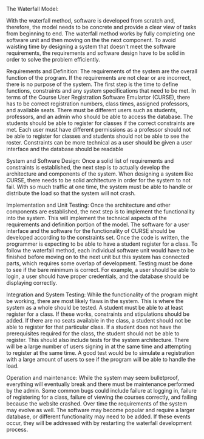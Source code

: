 The Waterfall Model:

With the waterfall method, software is developed from scratch and, therefore, the model needs to be concrete and provide a clear view of tasks from beginning to end. The waterfall method works by fully completing one software unit and then moving on the the next component. To avoid waisting time by designing a system that doesn't meet the software requirements, the requirements and software design have to be solid in order to solve the problem efficiently. 

Requirements and Definition: 
The requirements of the system are the overall function of the program. 
If the requirements are not clear or are incorrect, there is no purpose of the system.
The first step is the time to define functions, constraints and any system specifications that need to be met.
In terms of the Course User Registration Software Emulartor (CURSE), there has to be correct registration numbers, class times, assigned professors, and available seats. 
There must be different users such as students, professors, and an admin who should be able to access the database.
The students should be able to register for classes if the correct constraints are met.
Each user must have different permissions as a professor should not be able to register for classes and students should not be able to see the roster.
Constraints can be more technical as a user should be given a user interface and the database should be readable 

System and Software Design: 
Once a solid list of requirements and constraints is established, the next step is to actually develop the architecture and components of the system.
When designing a system like CURSE, there needs to be solid architecture in order for the system to not fail.
With so much traffic at one time, the system must be able to handle or distribute the load so that the system will not crash. 

Implementation and Unit Testing: 
Once the architecture and other components are established, the next step is to implement the functionality into the system.
This will implement the technical aspects of the requirements and definition portion of the model.
The software for a user interface and the software for the functionality of CURSE should be developed according to the constraints set.
Once the code is written, the programmer is expecting to be able to have a student register for a class. To follow the waterfall method, each individual software unit would have to be finished before moving on to the next unit but this system has connected parts, which requires some overlap of development. Testing must be done to see if the bare minimum is correct.
For example, a user should be able to login, a user should have proper credentials, and the database should be displaying correctly.

Integration and System Testing: 
While the functionality of the program might be working, there are most likely flaws in the system.
This is where the system as a whole should be tested. A student must be able to at least register for a class.
If these works, constraints and stipulations should be added.
If there are no seats available in the class, a student should not be able to register for that particular class.
If a student does not have the prerequisites required for the class, the student should not be able to register.
This should also include tests for the system architecture.
There will be a large number of users signing in at the same time and attempting to register at the same time.
A good test would be to simulate a registration with a large amount of users to see if the program will be able to handle the load.

Operation and maintenance: 
While the system may seem bulletproof, everything will eventually break and there must be maintenance performed by the admin.
Some common bugs could include failure at logging in, failure of registering for a class, failure of viewing the courses correctly, and failing because the website crashed. Over time the requirements of the system may evolve as well. The software may become popular and require a larger database, or different functionality may need to be added. If these events occur, they will be addressed with by restarting the waterfall development process. 
